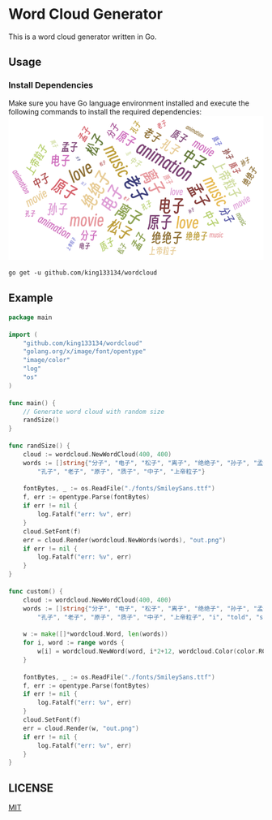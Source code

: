# Word Cloud Generator

This is a word cloud generator written in Go.

## Usage

### Install Dependencies

Make sure you have Go language environment installed and execute the following commands to install the required dependencies:
![example](https://github.com/king133134/go-word-cloud/blob/master/test/out.png)
```shell
go get -u github.com/king133134/wordcloud
```

## Example
```go
package main

import (
    "github.com/king133134/wordcloud"
    "golang.org/x/image/font/opentype"
    "image/color"
    "log"
    "os"
)

func main() {
    // Generate word cloud with random size
    randSize()
}

func randSize() {
    cloud := wordcloud.NewWordCloud(400, 400)
    words := []string{"分子", "电子", "松子", "离子", "绝绝子", "孙子", "孟子",
        "孔子", "老子", "原子", "质子", "中子", "上帝粒子"}

    fontBytes, _ := os.ReadFile("./fonts/SmileySans.ttf")
    f, err := opentype.Parse(fontBytes)
    if err != nil {
        log.Fatalf("err: %v", err)
    }
    cloud.SetFont(f)
    err = cloud.Render(wordcloud.NewWords(words), "out.png")
    if err != nil {
        log.Fatalf("err: %v", err)
    }
}

func custom() {
    cloud := wordcloud.NewWordCloud(400, 400)
    words := []string{"分子", "电子", "松子", "离子", "绝绝子", "孙子", "孟子",
        "孔子", "老子", "原子", "质子", "中子", "上帝粒子", "i", "told", "some", "custom", "-ナルト-"}

    w := make([]*wordcloud.Word, len(words))
    for i, word := range words {
        w[i] = wordcloud.NewWord(word, i*2+12, wordcloud.Color(color.RGBA{255, 0, 255, 255}))
    }

    fontBytes, _ := os.ReadFile("./fonts/SmileySans.ttf")
    f, err := opentype.Parse(fontBytes)
    if err != nil {
        log.Fatalf("err: %v", err)
    }
    cloud.SetFont(f)
    err = cloud.Render(w, "out.png")
    if err != nil {
        log.Fatalf("err: %v", err)
    }
}
```

## LICENSE

[MIT](https://github.com/king133134/leetCodeTests/blob/master/LICENSE)